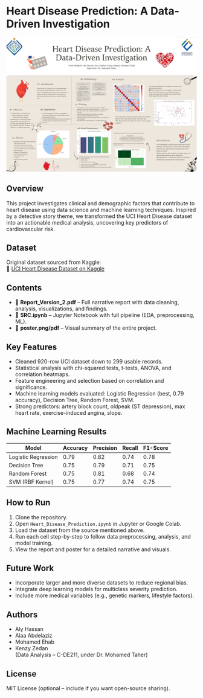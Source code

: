 # Heart Disease Prediction: A Data-Driven Investigation

![Project Poster](poster.png)

## Overview
This project investigates clinical and demographic factors that contribute to heart disease using data science and machine learning techniques. Inspired by a detective story theme, we transformed the UCI Heart Disease dataset into an actionable medical analysis, uncovering key predictors of cardiovascular risk.

## Dataset
Original dataset sourced from Kaggle:  
🔗 [UCI Heart Disease Dataset on Kaggle](https://www.kaggle.com/code/redwankarimsony/uci-heart-disease-eda-classification-analysis/notebook?scriptVersionId=43430838)

## Contents
- 📘 **Report_Version_2.pdf** – Full narrative report with data cleaning, analysis, visualizations, and findings.
- 🧠 **SRC.ipynb** – Jupyter Notebook with full pipeline (EDA, preprocessing, ML).
- 📍 **poster.png/pdf** – Visual summary of the entire project.

## Key Features
- Cleaned 920-row UCI dataset down to 299 usable records.
- Statistical analysis with chi-squared tests, t-tests, ANOVA, and correlation heatmaps.
- Feature engineering and selection based on correlation and significance.
- Machine learning models evaluated: Logistic Regression (best, 0.79 accuracy), Decision Tree, Random Forest, SVM.
- Strong predictors: artery block count, oldpeak (ST depression), max heart rate, exercise-induced angina, slope.

## Machine Learning Results
| Model              | Accuracy | Precision | Recall | F1-Score |
|-------------------|----------|-----------|--------|----------|
| Logistic Regression | 0.79     | 0.82      | 0.74   | 0.78     |
| Decision Tree      | 0.75     | 0.79      | 0.71   | 0.75     |
| Random Forest      | 0.75     | 0.81      | 0.68   | 0.74     |
| SVM (RBF Kernel)   | 0.75     | 0.77      | 0.74   | 0.75     |

## How to Run
1. Clone the repository.
2. Open `Heart_Disease_Prediction.ipynb` in Jupyter or Google Colab.
3. Load the dataset from the source mentioned above.
4. Run each cell step-by-step to follow data preprocessing, analysis, and model training.
5. View the report and poster for a detailed narrative and visuals.

## Future Work
- Incorporate larger and more diverse datasets to reduce regional bias.
- Integrate deep learning models for multiclass severity prediction.
- Include more medical variables (e.g., genetic markers, lifestyle factors).

## Authors
- Aly Hassan  
- Alaa Abdelaziz  
- Mohamed Ehab  
- Kenzy Zedan  
(Data Analysis – C-DE211, under Dr. Mohamed Taher)

## License
MIT License (optional – include if you want open-source sharing).
